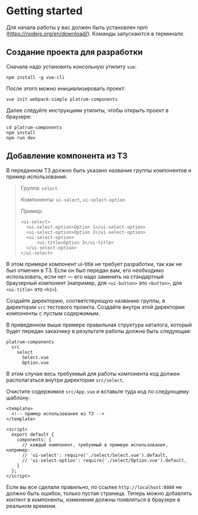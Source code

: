 # Getting started

Для начала работы у вас должен быть установлен npm (https://nodejs.org/en/download/). Команды 
запускаются в терминале.

## Создание проекта для разработки

Сначала надо установить консольную утилиту `vue`:
```
npm install -g vue-cli
```

После этого можно инициализировать проект:
```
vue init webpack-simple platrum-components
```

Далее следуйте инструкциям утилиты, чтобы открыть проект в браузере:

```
cd platrum-components
npm install
npm run dev
```

## Добавление компонента из ТЗ

В переданном ТЗ должно быть указано название группы компонентов и пример использования.

> Группа: `select`
> 
> Компоненты: `ui-select`, `ui-select-option`
>
> Пример:
> ```vue
> <ui-select>
>   <ui-select-option>Option 1</ui-select-option>
>   <ui-select-option>Option 2</ui-select-option>
>   <ui-select-option>
>       <ui-title>Option 3</ui-title>
>   </ui-select-option>
> </ui-select>
> ```

В этом примере компонент ui-title не требует разработки, так как не был отмечен в ТЗ. Если он
был передан вам, его необходимо использовать, если нет — его надо заменить на стандартный браузерный 
компонент (например, для `<ui-button>` это `<button>`, для `<ui-title>` это `<h1>`).

Создайте директорию, соответствующую названию группы, в директории `src` тестового проекта. Создайте внутри
этой директории компоненты с пустым содержимым.

В приведенном выше примере правильная структура каталога, который будет передан заказчику в результате
работы должна быть следующая:

```
platrum-components
  src
    select
      Select.vue
      Option.vue
```

В этом случае весь требуемый для работы компонента код должен располагаться внутри директории `src/select`.

Очистите содержимое `src/App.vue` и вставьте туда код по следующему шаблону:

```vue
<template>
  <!-- пример использования из ТЗ -->
</template>

<script>
  export default {
    components: {
      // каждый компонент, требуемый в примере использования, например:
      // 'ui-select': require('./select/Select.vue').default,
      // 'ui-select-option': require('./select/Option.vue').default,
    }
  };
</script>
```

Если вы все сделали правильно, по ссылке `http://localhost:8080` не должно быть ошибок, только пустая страница.
Теперь можно добавлять контент в компоненты, изменения должны появляться в браузере в реальном времени.
